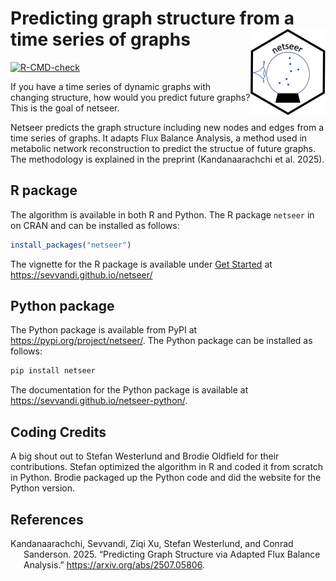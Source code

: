
<!-- README.md is generated from README.Rmd. Please edit that file -->

# Predicting graph structure from a time series of graphs <img src="man/figures/logo.png" align="right" height="138" />

<!-- badges: start -->

[![R-CMD-check](https://github.com/sevvandi/netseer/actions/workflows/R-CMD-check.yaml/badge.svg)](https://github.com/sevvandi/netseer/actions/workflows/R-CMD-check.yaml)
<!-- badges: end -->

If you have a time series of dynamic graphs with changing structure, how
would you predict future graphs? This is the goal of netseer.

Netseer predicts the graph structure including new nodes and edges from
a time series of graphs. It adapts Flux Balance Analysis, a method used
in metabolic network reconstruction to predict the structue of future
graphs. The methodology is explained in the preprint (Kandanaarachchi et
al. 2025).

## R package

The algorithm is available in both R and Python. The R package `netseer`
in on CRAN and can be installed as follows:

``` r
install_packages("netseer")
```

The vignette for the R package is available under [Get
Started](articles/netseer.html) at <https://sevvandi.github.io/netseer/>

## Python package

The Python package is available from PyPI at
<https://pypi.org/project/netseer/>. The Python package can be installed
as follows:

``` python
pip install netseer
```

The documentation for the Python package is available at
<https://sevvandi.github.io/netseer-python/>.

## Coding Credits

A big shout out to Stefan Westerlund and Brodie Oldfield for their
contributions. Stefan optimized the algorithm in R and coded it from
scratch in Python. Brodie packaged up the Python code and did the
website for the Python version.

## References

<div id="refs" class="references csl-bib-body hanging-indent"
entry-spacing="0">

<div id="ref-kand2025graphpred" class="csl-entry">

Kandanaarachchi, Sevvandi, Ziqi Xu, Stefan Westerlund, and Conrad
Sanderson. 2025. “Predicting Graph Structure via Adapted Flux Balance
Analysis.” <https://arxiv.org/abs/2507.05806>.

</div>

</div>
